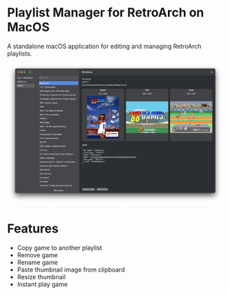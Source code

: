 # Playlist Manager for RetroArch on MacOS

A standalone macOS application for editing and managing RetroArch playlists.

<img src="Documents/screen.png">

# Features
- Copy game to another playlist
- Remove game
- Rename game
- Paste thumbnail image from clipboard
- Resize thumbnail
- Instant play game

